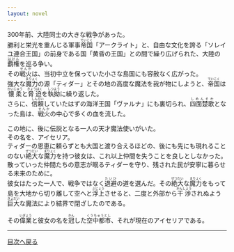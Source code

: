 ```yaml
---
layout: novel
---
```

  
300年前、大陸同士の大きな戦争があった。  
勝利と栄光を重んじる軍事<ruby>帝国<rt>ていこく</rt></ruby>「アークライト」と、自由な文化を誇る「ソレイユ連合王国」の前身である国「黄昏の王国」との間で繰り広げられた、大陸の<ruby>覇権<rt>はけん</rt></ruby>を巡る争い。  
その<ruby>戦火<rt>せんか</rt></ruby>は、当初中立を保っていた小さな島国にも容赦なく広がった。  
強大な<ruby>魔力<rt>まりょく</rt></ruby>の源「ティダー」とその地の高度な魔法を我が物にしようと、<ruby>帝国<rt>ていこく</rt></ruby>は<ruby>懐柔<rt>かいじゅう</rt></ruby>と<ruby>脅迫<rt>きょうはく</rt></ruby>を<ruby>執拗<rt>しつよう</rt></ruby>に繰り返した。  
さらに、<ruby>信頼<rt>しんらい</rt></ruby>していたはずの海洋王国「ヴァルナ」にも裏切られ、<ruby>四面楚歌<rt>しめんそか</rt></ruby>となった島は、<ruby>戦火<rt>せんか</rt></ruby>の中心で多くの血を流した。  
  
この地に、後に伝説となる一人の天才魔法使いがいた。  
その名を、アイセリア。  
ティダーの恩恵に頼らずとも大国と渡り合えるほどの、後にも先にも現れることのない<ruby>絶大<rt>ぜつだい</rt></ruby>な<ruby>魔力<rt>まりょく</rt></ruby>を持つ彼女は、これ以上仲間を失うことを良しとしなかった。  
散っていった仲間たちの意志が眠るティダーを守り、残された民が安寧に暮らせる未来のために。  
彼女はたった一人で、戦争ではなく<ruby>退避<rt>たいひ</rt></ruby>の道を選んだ。その<ruby>絶大<rt>ぜつだい</rt></ruby>な<ruby>魔力<rt>まりょく</rt></ruby>をもって島を大地から切り離して空へと<ruby>浮上<rt>ふじょう</rt></ruby>させると、二度と外部から<ruby>干渉<rt>かんしょう</rt></ruby>されぬよう<ruby>巨大<rt>きょだい</rt></ruby>な魔法により結界で閉ざしたのである。  
  
その<ruby>偉業<rt>いぎょう</rt></ruby>と彼女の名を<ruby>冠<rt>かん</rt></ruby>した<ruby>空中都市<rt>くうちゅうとし</rt></ruby>、それが現在のアイセリアである。  
  
  
---

  [目次へ戻る](https://mikakoworld.github.io/unison-gate-beta/)